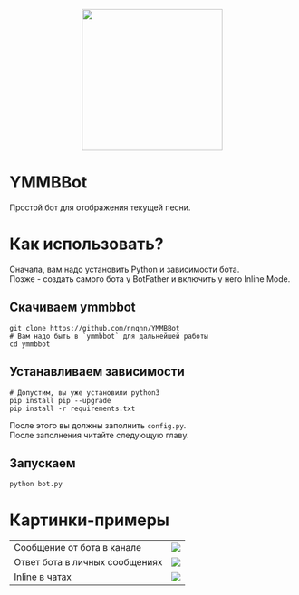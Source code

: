 <p align="center">
    <img width="248" height="250" src="images/logo.png">
</p>

# YMMBBot
Простой бот для отображения текущей песни.

# Как использовать?
Сначала, вам надо установить Python и зависимости бота.
<br>Позже - создать самого бота у BotFather и включить у него Inline Mode.

## Скачиваем ymmbbot
```shell
git clone https://github.com/nnqnn/YMMBBot
# Вам надо быть в `ymmbbot` для дальнейшей работы
cd ymmbbot
```

## Устанавливаем зависимости
```shell
# Допустим, вы уже установили python3
pip install pip --upgrade
pip install -r requirements.txt
```

После этого вы должны заполнить `config.py`.
<br>После заполнения читайте следующую главу.

## Запускаем
```shell
python bot.py
```
# Картинки-примеры
<table>
  <tr>
    <td>Сообщение от бота в канале</td>
    <td><img src="images/channel.png"></td>
  </tr>
  <tr>
    <td>Ответ бота в личных сообщениях</td>
    <td><img src="images/direct_messages.png"></td>
  </tr>
  <tr>
    <td>Inline в чатах</td>
    <td><img src="images/inline.png"></td>
  </tr>
</table>
